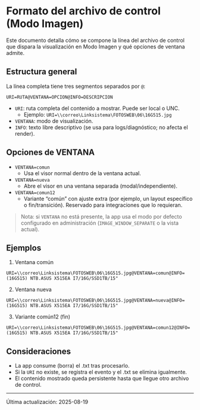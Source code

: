 # Formato del archivo de control (Modo Imagen)

Este documento detalla cómo se compone la línea del archivo de control que dispara la visualización en Modo Imagen y qué opciones de ventana admite.

## Estructura general

La línea completa tiene tres segmentos separados por `@`:

```
URI=RUTA@VENTANA=OPCION@INFO=DESCRIPCION
```

- `URI`: ruta completa del contenido a mostrar. Puede ser local o UNC.
  - Ejemplo: `URI=\\correo\Linksistema\FOTOSWEB\06\16G515.jpg`
- `VENTANA`: modo de visualización.
- `INFO`: texto libre descriptivo (se usa para logs/diagnóstico; no afecta el render).

## Opciones de VENTANA

- `VENTANA=comun`
  - Usa el visor normal dentro de la ventana actual.
- `VENTANA=nueva`
  - Abre el visor en una ventana separada (modal/independiente).
- `VENTANA=comun12`
  - Variante “común” con ajuste extra (por ejemplo, un layout específico o fin/transición). Reservado para integraciones que lo requieran.

> Nota: si `VENTANA` no está presente, la app usa el modo por defecto configurado en administración (`IMAGE_WINDOW_SEPARATE` o la vista actual).

## Ejemplos

1) Ventana común
```
URI=\\correo\Linksistema\FOTOSWEB\06\16G515.jpg@VENTANA=comun@INFO=(16G515) NTB.ASUS X515EA I7/16G/SSD1TB/15"
```

2) Ventana nueva
```
URI=\\correo\Linksistema\FOTOSWEB\06\16G515.jpg@VENTANA=nueva@INFO=(16G515) NTB.ASUS X515EA I7/16G/SSD1TB/15"
```

3) Variante común12 (fin)
```
URI=\\correo\Linksistema\FOTOSWEB\06\16G515.jpg@VENTANA=comun12@INFO=(16G515) NTB.ASUS X515EA I7/16G/SSD1TB/15"
```

## Consideraciones
- La app consume (borra) el .txt tras procesarlo.
- Si la `URI` no existe, se registra el evento y el .txt se elimina igualmente.
- El contenido mostrado queda persistente hasta que llegue otro archivo de control.

---
Última actualización: 2025-08-19

